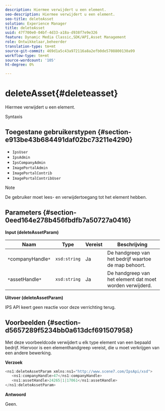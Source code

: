 ```yaml
---
description: Hiermee verwijdert u een element.
seo-description: Hiermee verwijdert u een element.
seo-title: deleteAsset
solution: Experience Manager
title: deleteAsset
uuid: 47f700e0-04bf-4d33-a18a-d938f7e9e326
feature: Dynamic Media Classic,SDK/API,Asset Management
role: Ontwikkelaar,beheerder
translation-type: tm+mt
source-git-commit: 469d1a5c43a972116a8a2efb0de5708800130a99
workflow-type: tm+mt
source-wordcount: '105'
ht-degree: 0%

---
```



# deleteAsset{#deleteasset}

Hiermee verwijdert u een element.

Syntaxis

## Toegestane gebruikerstypen {#section-e913be43b684491daf02bc73211e4290}

* `IpsUser`
* `IpsAdmin`
* `IpsCompanyAdmin`
* `ImagePortalAdmin`
* `ImagePortalContrib`
* `ImagePortalContribUser`

>[!NOTE]
>
>De gebruiker moet lees- en verwijdertoegang tot het element hebben.

## Parameters {#section-0eed164e278b456fbdfb7a50727a0416}

**Input (deleteAssetParam)**

| Naam | Type | Vereist | Beschrijving |
|---|---|---|---|
| `*`companyHandle`*` | `xsd:string` | Ja | De handgreep van het bedrijf waartoe de map behoort. |
| `*`assetHandle`*` | `xsd:string` | Ja | De handgreep van het element dat moet worden verwijderd. |

**Uitvoer (deleteAssetParam)**

IPS API keert geen reactie voor deze verrichting terug.

## Voorbeelden {#section-d5657289f5234bb0a613dcf691507958}

Met deze voorbeeldcode verwijdert u elk type element van een bepaald bedrijf. Hiervoor is een elementhandgreep vereist, die u moet verkrijgen van een andere bewerking.

**Verzoek**

```java
<ns1:deleteAssetParam xmlns:ns1="http://www.scene7.com/IpsApi/xsd">
   <ns1:companyHandle>47</ns1:companyHandle>
   <ns1:assetHandle>24265|1|17061</ns1:assetHandle>
</ns1:deleteAssetParam>
```

**Antwoord**

Geen.
